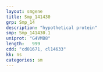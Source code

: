 ```yaml
---
layout: smgene
title: Smp_141430
grp: Smp_14
description: "hypothetical protein"
smp: Smp_141430.1
uniprot: "G4VMB8"
length:   999
cdd: "cd01671, cl14633"
kk: ns
categories: sm
---
```

